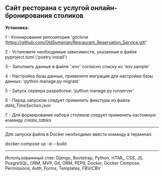 ## Сайт ресторана с услугой онлайн-бронирования столиков

**Установка:**

1 - Клонирование репозитория 'gitclone (https://github.com/OldSumerian/Resraurant_Reservation_Service.git)'

2 - Установите необходимые зависимости, указанные в файле pyproject.toml ('poetry install')

3 - Заполнить данные в файле '.env' согласно списку из 'env.sample'

4 - Настройка базы данных, примените миграции для настройки базы данных: 'python manage.py migrate'

5 - Запуск сервера разработки: 'python manage.py runserver'

6 - Перед запуском следует применить фикстуры из файла *data_TimeSection.json* 

7 - Для формирования набора столиков следует применить кастомную команду *create_tables* 

---

Для запуска файла в Docker необходимо ввести команду в терминал:

docker-compose up -d --build

---

Использованнный стек: Django, Bootstrap, Python, HTML, CSS, JS, PosgreSQL, ORM, MVP, Git, ORM, PEP8, Docker, Docker Compose, Permissions, Auth, Forms, Templates, FBV/CBV
